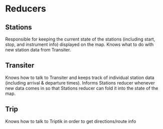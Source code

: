 # Reducers

## Stations

Responsible for keeping the current state of the stations (including start, stop, and instrument info) displayed on the map. Knows what to do with new station data from Transiter.

## Transiter

Knows how to talk to Transiter and keeps track of individual station data (including arrival & departure times). Informs Stations reducer whenever new data comes in so that Stations reducer can fold it into the state of the map.

## Trip

Knows how to talk to Triptik in order to get directions/route info
